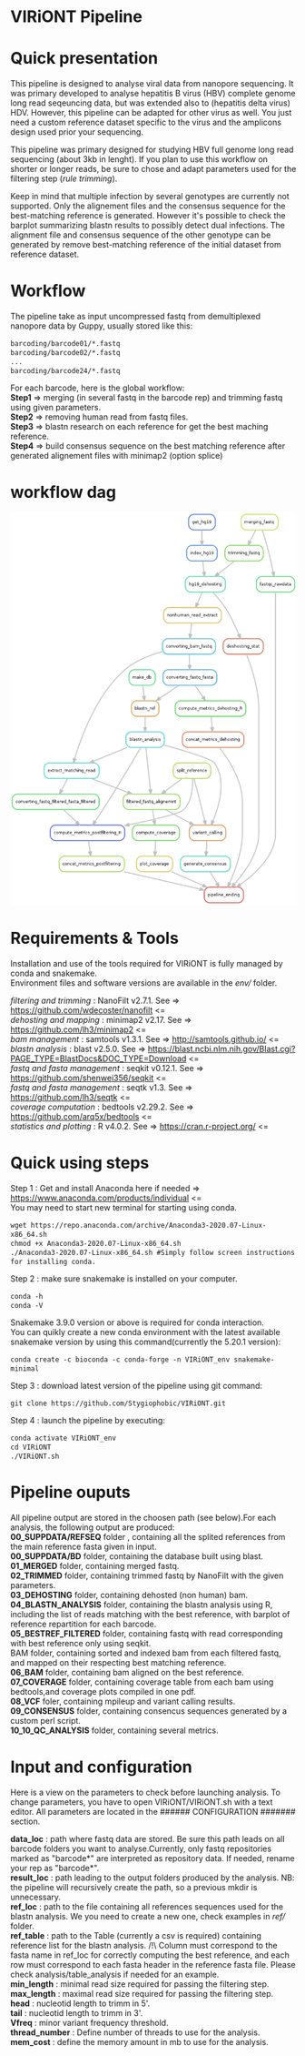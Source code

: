 # VIRiONT Pipeline

# Quick presentation

This pipeline is designed to analyse viral data from nanopore sequencing. It was primary developed to analyse hepatitis B virus (HBV) complete genome long read seqeuncing data, but was extended also to (hepatitis delta virus) HDV. However, this pipeline can be adapted for other virus as well. You just need a custom reference dataset specific to the virus and the amplicons design used prior your sequencing.

This pipeline was primary designed for studying HBV full genome long read sequencing (about 3kb in lenght). If you plan to use this workflow on shorter or longer reads, be sure to chose and adapt parameters used for the filtering step (*rule trimming*).

Keep in mind that multiple infection by several genotypes are currently not supported. Only the alignement files and the consensus sequence for the best-matching reference is generated.  However it's possible to check the barplot summarizing blastn results to possibly detect dual infections. The alignment file and consensus sequence of the other genotype can be generated by remove best-matching reference of the initial dataset from reference dataset.

# Workflow

The pipeline take as input uncompressed fastq from demultiplexed nanopore data by Guppy, usually stored like this:  
```
barcoding/barcode01/*.fastq
barcoding/barcode02/*.fastq
...
barcoding/barcode24/*.fastq
``` 
For each barcode, here is the global workflow:  
**Step1** => merging (in several fastq in the barcode rep) and trimming fastq using given parameters.  
**Step2** => removing human read from fastq files.  
**Step3** => blastn research on each reference for get the best maching reference.     
**Step4** => build consensus sequence on the best matching reference after generated alignement files with minimap2 (option splice)    

# workflow dag

![image info](./documents/workflow.png)

# Requirements & Tools

Installation and use of the tools required for VIRiONT is fully managed by conda and snakemake.  
Environment files and software versions are available in the *env/* folder.  

*filtering and trimming* : NanoFilt v2.7.1. See => https://github.com/wdecoster/nanofilt <=  
*dehosting and mapping* : minimap2 v2.17. See => https://github.com/lh3/minimap2 <=  
*bam management* : samtools v1.3.1. See => http://samtools.github.io/ <=  
*blastn analysis* : blast v2.5.0. See => https://blast.ncbi.nlm.nih.gov/Blast.cgi?PAGE_TYPE=BlastDocs&DOC_TYPE=Download <=  
*fastq and fasta management* : seqkit v0.12.1. See => https://github.com/shenwei356/seqkit <=  
*fastq and fasta management* : seqtk v1.3. See => https://github.com/lh3/seqtk <=   
*coverage computation* : bedtools v2.29.2. See => https://github.com/arq5x/bedtools <=   
*statistics and plotting* : R v4.0.2. See => https://cran.r-project.org/ <=  


# Quick using steps

Step 1 : Get and install Anaconda here if needed => https://www.anaconda.com/products/individual <=  
You may need to start new terminal for starting using conda.   
```
wget https://repo.anaconda.com/archive/Anaconda3-2020.07-Linux-x86_64.sh
chmod +x Anaconda3-2020.07-Linux-x86_64.sh
./Anaconda3-2020.07-Linux-x86_64.sh #Simply follow screen instructions for installing conda.
```
Step 2 : make sure snakemake is installed on your computer. 
```
conda -h
conda -V
``` 
Snakemake 3.9.0 version or above is required for conda interaction.  
You can quikly create a new conda environment with the latest available snakemake version by using this command(currently the 5.20.1 version):  
```
conda create -c bioconda -c conda-forge -n VIRiONT_env snakemake-minimal
```
Step 3 : download latest version of the pipeline using git command:  
```
git clone https://github.com/Stygiophobic/VIRiONT.git
```
Step 4 : launch the pipeline by executing:  
```
conda activate VIRiONT_env
cd VIRiONT
./VIRiONT.sh
```

# Pipeline ouputs

All pipeline output are stored in the choosen path (see below).For each analysis, the following output are produced:  
**00_SUPPDATA/REFSEQ** folder , containing all the splited references from the main reference fasta given in input.  
**00_SUPPDATA/BD** folder, containing the database built using blast.  
**01_MERGED** folder, containing merged fastq.  
**02_TRIMMED** folder, containing trimmed fastq by NanoFilt with the given parameters.  
**03_DEHOSTING** folder, containing dehosted (non human) bam.  
**04_BLASTN_ANALYSIS** folder, containing the blastn analysis using R, including the list of reads matching with the best reference, with barplot of reference repartition for each barcode.  
**05_BESTREF_FILTERED** folder, containing fastq with read corresponding with best reference only using seqkit.  
BAM folder, containing sorted and indexed bam from each filtered fastq, and mapped on their respecting best matching reference.  
**06_BAM** folder, containing bam aligned on the best reference.  
**07_COVERAGE** folder, containing coverage table from each bam using bedtools,and coverage plots compiled in one pdf.  
**08_VCF** foler, containing mpileup and variant calling results.  
**09_CONSENSUS** folder, containing consencus sequences generated by a custom perl script.  
**10_10_QC_ANALYSIS** folder, containing several metrics.  


# Input and configuration

Here is a view on the parameters to check before launching analysis. To change parameters, you have to open VIRiONT/VIRiONT.sh with a text editor. All parameters are located in the ###### CONFIGURATION ####### section.

**data_loc** : path where fastq data are stored. Be sure this path leads on all barcode folders you want to analyse.Currently, only fastq repositories marked as "barcode*" are interpreted as repository data. If needed, rename your rep as "barcode*".  
**result_loc** : path leading to the output folders produced by the analysis. NB: the pipeline will recursively create the path, so a previous mkdir is unnecessary.  
**ref_loc** : path to the file containing all references sequences used for the blastn analysis. We you need to create a new one, check examples in *ref/* folder.  
**ref_table** : path to the Table (currently a csv is required) containing reference list for the blastn analysis. /!\ Column must correspond to the fasta name in ref_loc for correctly computing the best reference, and each row must correspond to each fasta header in the reference fasta file. Please check analysis/table_analysis if needed for an example.  
**min_length** : minimal read size required for passing the filtering step.  
**max_length** : maximal read size required for passing the filtering step.  
**head** : nucleotid length to trimm in 5'.  
**tail** : nucleotid length to trimm in 3'.  
**Vfreq** : minor variant frequency threshold.  
**thread_number** : Define number of threads to use for the analysis.  
**mem_cost** : define the memory amount in mb to use for the analysis.
